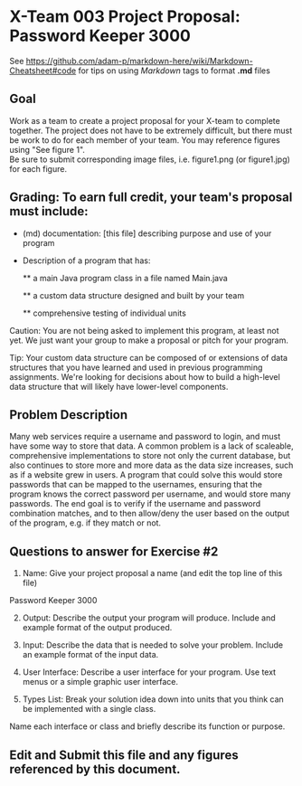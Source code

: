 # X-Team 003 Project Proposal: Password Keeper 3000

See https://github.com/adam-p/markdown-here/wiki/Markdown-Cheatsheet#code for tips on using *Markdown* tags to format __.md__ files

## Goal

Work as a team to create a project proposal for your X-team to complete together.
The project does not have to be extremely difficult,
but there must be work to do for each member of your team.
You may reference figures using "See figure 1".  
Be sure to submit corresponding image files, i.e. figure1.png (or figure1.jpg) for each figure.

## Grading: To earn full credit, your team's proposal must include:

* (md) documentation: [this file] describing purpose and use of your program

* Description of a program that has:

  ** a main Java program class in a file named Main.java
  
  ** a custom data structure designed and built by your team
  
  ** comprehensive testing of individual units
  
 Caution: You are not being asked to implement this program, at least not yet. 
 We just want your group to make a proposal or pitch for your program.
 
 Tip: Your custom data structure can be composed of or extensions of data structures that you have learned and used in previous programming assignments.  We're looking for decisions about how to build a high-level data structure that will likely have lower-level components.

## Problem Description

Many web services require a username and password to login, and must have some way to store that data. A common problem is a lack of scaleable, comprehensive implementations to store not only the current database, but also continues to store more and more data as the data size increases, such as if a website grew in users. A program that could solve this would store passwords that can be mapped to the usernames, ensuring that the program knows the correct password per username, and would store many passwords. The end goal is to verify if the username and password combination matches, and to then allow/deny the user based on the output of the program, e.g. if they match or not.

## Questions to answer for Exercise #2

1. Name: Give your project proposal a name (and edit the top line of this file)

Password Keeper 3000

2. Output: Describe the output your program will produce.  Include and example format of the output produced.



3. Input: Describe the data that is needed to solve your problem. Include an example format of the input data.



4. User Interface: Describe a user interface for your program.  Use text menus or a simple graphic user interface.



5. Types List: Break your solution idea down into units that you think can be implemented with a single class.



Name each interface or class and briefly describe its function or purpose.


## Edit and Submit this file and any figures referenced by this document.

